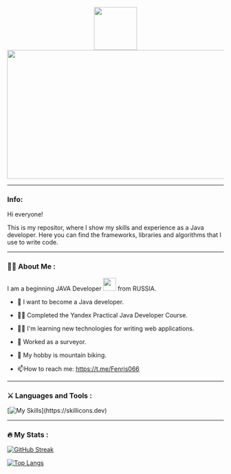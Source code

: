 <div id="header" align="center">
  <img src="https://media.giphy.com/media/mJzKn0z9GGkkjRhrI5/giphy.gif" width="100"/>
</div>
<div align="center">
  <img src="https://media.giphy.com/media/dWesBcTLavkZuG35MI/giphy.gif" width="600" height="300"/>
</div>

---

### Info:

Hi everyone! 

This is my repositor, where I show my skills and experience as a Java developer. Here you can find the frameworks, libraries and algorithms that I use to write code. 

---

### :man_technologist: About Me :
I am a beginning JAVA Developer <img src="https://media.giphy.com/media/CcwLAV11cALh3OuEJ5/giphy.gif" width="30"> from RUSSIA.

- :telescope: I want to become a Java developer.

- :student: Completed the Yandex Practical Java Developer Course.

- :man_technologist: I'm learning new technologies for writing web applications.

- :construction_worker: Worked as a surveyor.

- :mountain_bicyclist: My hobby is mountain biking.

- :mailbox:How to reach me: https://t.me/Fenris066

---
  
### :crossed_swords: Languages and Tools :
[![My Skills](https://skillicons.dev/icons?i=java,spring,maven,postgres,hibernate,docker,postman,rabbitmq,idea,github,)](https://skillicons.dev)

---

### :fire: My Stats :
[![GitHub Streak](http://github-readme-streak-stats.herokuapp.com?user=Fenris06)](https://git.io/streak-stats)

[![Top Langs](https://github-readme-stats.vercel.app/api/top-langs/?username=Fenris06&layout=compact&theme=vision-friendly-dark)](https://github.com/anuraghazra/github-readme-stats)



<!--
**Fenris06/Fenris06** is a ✨ _special_ ✨ repository because its `README.md` (this file) appears on your GitHub profile.

Here are some ideas to get you started:

- 🔭 I’m currently working on ...
- 🌱 I’m currently learning ...
- 👯 I’m looking to collaborate on ...
- 🤔 I’m looking for help with ...
- 💬 Ask me about ...
- 📫 How to reach me: ...
- 😄 Pronouns: ...
- ⚡ Fun fact: ...
-->
